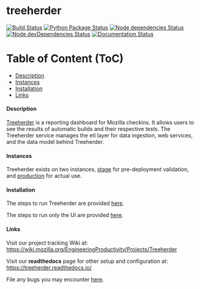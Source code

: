 treeherder
==================
[![Build Status](https://travis-ci.org/mozilla/treeherder.png?branch=master)](https://travis-ci.org/mozilla/treeherder)
[![Python Package Status](https://pyup.io/repos/github/mozilla/treeherder/shield.svg)](https://pyup.io/repos/github/mozilla/treeherder/)
[![Node dependencies Status](https://david-dm.org/mozilla/treeherder/status.svg)](https://david-dm.org/mozilla/treeherder)
[![Node devDependencies Status](https://david-dm.org/mozilla/treeherder/dev-status.svg)](https://david-dm.org/mozilla/treeherder?type=dev)
[![Documentation Status](https://readthedocs.org/projects/treeherder/badge/?version=latest)](https://treeherder.readthedocs.io/?badge=latest)

Table of Content (ToC)
======================

* [Description](#description)
* [Instances](#instances)
* [Installation](#installation)
* [Links](#links)

#### Description
[Treeherder](https://treeherder.mozilla.org) is a reporting dashboard for Mozilla checkins. It allows users to see the results of automatic builds and their respective tests. The Treeherder service manages the etl layer for data ingestion, web services, and the data model behind Treeherder.


#### Instances
Treeherder exists on two instances, [stage](https://treeherder.allizom.org) for pre-deployment validation, and [production](https://treeherder.mozilla.org) for actual use.


#### Installation
The steps to run Treeherder are provided [here](https://treeherder.readthedocs.io/installation.html).

The steps to run only the UI are provided [here](https://treeherder.readthedocs.io/ui/installation.html).


#### Links

Visit our project tracking Wiki at:
https://wiki.mozilla.org/EngineeringProductivity/Projects/Treeherder

Visit our **readthedocs** page for other setup and configuration at:
https://treeherder.readthedocs.io/

File any bugs you may encounter [here](https://bugzilla.mozilla.org/enter_bug.cgi?product=Tree+Management&component=Treeherder).
